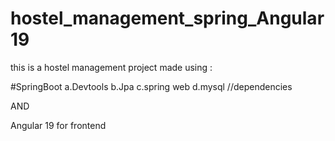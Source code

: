 # hostel_management_spring_Angular19

this is a hostel management project made using :

#SpringBoot
   a.Devtools
   b.Jpa
   c.spring web
   d.mysql   //dependencies

   
AND

Angular 19 for frontend
